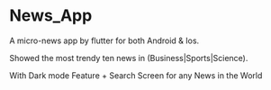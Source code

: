# News_App

A micro-news app by flutter for both Android & Ios.

Showed the most trendy ten news in (Business|Sports|Science). 

With Dark mode Feature + Search Screen for any News in the World

